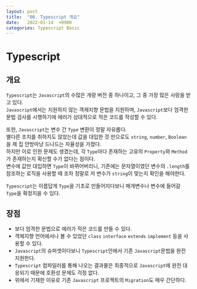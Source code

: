 ```yaml
---
layout: post
title:  "00. Typescript 개요"
date:   2022-01-14  +0900
categories: Typescript Basic
---
```

# Typescript
## 개요
```Typescript```는 ```Javascript```의 수많은 개량 버전 중 하나이고, 그 중 가장 많은 사랑을 받고 있다.  
```Javascript```에서는 지원하지 않는 객제지향 문법을 지원하며, ```Javascript```보다 엄격한 문법 검사를 시행하기에 에러가 상대적으로 적은 코드를 작성할 수 있다.

또한, ```Javascript```는 변수 간 ```Type``` 변환이 정말 자유롭다.  
별다른 조치를 취하지도 않았는데 값을 대입한 것 만으로도 ```string```, ```number```, ```Boolean```을 제 집 안방마냥 드나드는 자율성을 가졌다.  
하지만 이로 인한 문제도 생겼는데, 각 ```Type```마다 존재하는 고유의 ```Property```와 ```Method```가 존재하는지 확신할 수가 없다는 점이다.  
변수에 값만 대입하면 ```Type```이 바뀌어버리니, 기존에는 문자열이였던 변수의 ```.length```를 참조하는 로직을 사용할 때 조차 정말로 저 변수가 ```string```이 맞는지 확인을 해야한다.

```Typescript```는 이름답게 ```Type```을 기초로 만들어지다보니 매개변수나 변수에 들어갈 ```Type```을 확정지을 수 있다.
## 장점
- 보다 엄격한 문법으로 에러가 적은 코드를 만들 수 있다.
- 객체지향 언어에서나 볼 수 있었던 ```class``` ```interface``` ```extends``` ```implement``` 등을 사용할 수 있다.
- ```Javascript```의 슈퍼셋이다보니 ```Typescript```안에서 기존 ```Javascript```문법을 완전 지원한다.
- ```Typescript``` 컴파일러를 통해 나오는 결과물은 최종적으로 ```Javascript```에 완전 대응되기 때문에 호환성 문제도 걱정 없다.
- 위에서 기재한 이유로 기존 ```Javascript``` 프로젝트의 ```Migration```도 매우 간단하다.